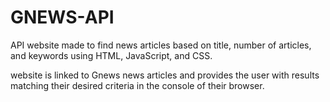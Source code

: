 # GNEWS-API
 API website made to find news articles based on title, number of articles, and 
 keywords using HTML, JavaScript, and CSS. 

 website is linked to Gnews news articles and provides the user with results matching 
 their desired criteria in the console of their browser. 
